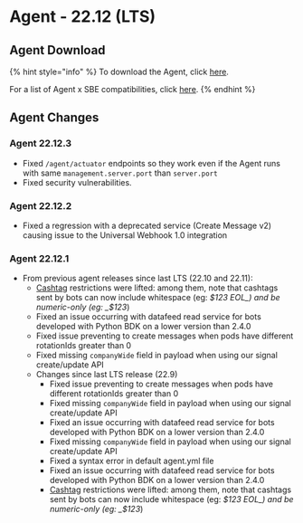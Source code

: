 # Agent - 22.12 (LTS)

## Agent Download

{% hint style="info" %}
To download the Agent, click [here](https://storage.googleapis.com/sym-platform/developers/rest-api/agent-22.12.3.zip).

For a list of Agent x SBE compatibilities, click [here](../../../agent-guide/sbe-x-agent-compatibility-matrix.md).
{% endhint %}

## Agent Changes

### Agent 22.12.3

* Fixed `/agent/actuator` endpoints so they work even if the Agent runs with same `management.server.port` than `server.port`
* Fixed security vulnerabilities.

### Agent 22.12.2

* Fixed a regression with a deprecated service (Create Message v2) causing issue to the Universal Webhook 1.0 integration

### Agent 22.12.1

* From previous agent releases since last LTS (22.10 and 22.11):
  * [Cashtag](../../../../bots/messages/overview-of-messageml/messageml-basic-format-tags/shorthand-tags/) restrictions were lifted: among them, note that cashtags sent by bots can now include whitespace (eg: _$123 EOL_) and be numeric-only (eg: _$123_)
  * Fixed an issue occurring with datafeed read service for bots developed with Python BDK on a lower version than 2.4.0
  * Fixed issue preventing to create messages when pods have different rotationIds greater than 0
  * Fixed missing `companyWide` field in payload when using our signal create/update API
  * Changes since last LTS release (22.9)
    * Fixed issue preventing to create messages when pods have different rotationIds greater than 0
    * Fixed missing `companyWide` field in payload when using our signal create/update API
    * Fixed an issue occurring with datafeed read service for bots developed with Python BDK on a lower version than 2.4.0
    * Fixed missing `companyWide` field in payload when using our signal create/update API
    * Fixed a syntax error in default agent.yml file
    * Fixed an issue occurring with datafeed read service for bots developed with Python BDK on a lower version than 2.4.0
    * [Cashtag](../../../../bots/messages/overview-of-messageml/messageml-basic-format-tags/shorthand-tags/) restrictions were lifted: among them, note that cashtags sent by bots can now include whitespace (eg: _$123 EOL_) and be numeric-only (eg: _$123_)
